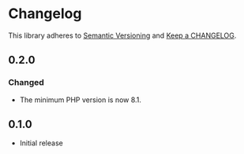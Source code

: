 # Changelog

This library adheres to [Semantic Versioning](https://semver.org/) and [Keep a CHANGELOG](https://keepachangelog.com/en/1.0.0/).

## 0.2.0

### Changed

- The minimum PHP version is now 8.1.

## 0.1.0

- Initial release
